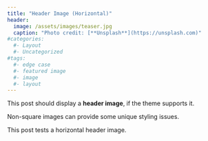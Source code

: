 ```yaml
---
title: "Header Image (Horizontal)"
header:
  image: /assets/images/teaser.jpg
  caption: "Photo credit: [**Unsplash**](https://unsplash.com)"
#categories:
  #- Layout
  #- Uncategorized
#tags:
  #- edge case
  #- featured image
  #- image
  #- layout
---
```


This post should display a **header image**, if the theme supports it.

Non-square images can provide some unique styling issues.

This post tests a horizontal header image.
